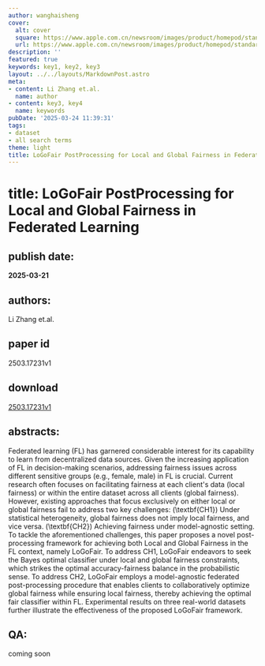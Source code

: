 ```yaml
---
author: wanghaisheng
cover:
  alt: cover
  square: https://www.apple.com.cn/newsroom/images/product/homepod/standard/Apple-HomePod-hero-230118_big.jpg.large_2x.jpg
  url: https://www.apple.com.cn/newsroom/images/product/homepod/standard/Apple-HomePod-hero-230118_big.jpg.large_2x.jpg
description: ''
featured: true
keywords: key1, key2, key3
layout: ../../layouts/MarkdownPost.astro
meta:
- content: Li Zhang et.al.
  name: author
- content: key3, key4
  name: keywords
pubDate: '2025-03-24 11:39:31'
tags:
- dataset
- all search terms
theme: light
title: LoGoFair PostProcessing for Local and Global Fairness in Federated Learning
---
```


# title: LoGoFair PostProcessing for Local and Global Fairness in Federated Learning 
## publish date: 
**2025-03-21** 
## authors: 
  Li Zhang et.al. 
## paper id
2503.17231v1
## download
[2503.17231v1](http://arxiv.org/abs/2503.17231v1)
## abstracts:
Federated learning (FL) has garnered considerable interest for its capability to learn from decentralized data sources. Given the increasing application of FL in decision-making scenarios, addressing fairness issues across different sensitive groups (e.g., female, male) in FL is crucial. Current research often focuses on facilitating fairness at each client's data (local fairness) or within the entire dataset across all clients (global fairness). However, existing approaches that focus exclusively on either local or global fairness fail to address two key challenges: (\textbf{CH1}) Under statistical heterogeneity, global fairness does not imply local fairness, and vice versa. (\textbf{CH2}) Achieving fairness under model-agnostic setting. To tackle the aforementioned challenges, this paper proposes a novel post-processing framework for achieving both Local and Global Fairness in the FL context, namely LoGoFair. To address CH1, LoGoFair endeavors to seek the Bayes optimal classifier under local and global fairness constraints, which strikes the optimal accuracy-fairness balance in the probabilistic sense. To address CH2, LoGoFair employs a model-agnostic federated post-processing procedure that enables clients to collaboratively optimize global fairness while ensuring local fairness, thereby achieving the optimal fair classifier within FL. Experimental results on three real-world datasets further illustrate the effectiveness of the proposed LoGoFair framework.
## QA:
coming soon
